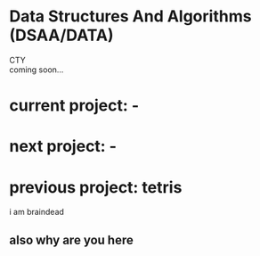 # Data Structures And Algorithms (DSAA/DATA) 
CTY <br> 
coming soon...

# current project: -
# next project: -
# previous project: tetris

i am braindead

## also why are you here

<!-- 
End of session notes:

Logout of: 
- github 
- vs code
- google (home and aiw272)
- monkeytype
- deltamath
- code HS (done)
- shell shockers . io
- go to settings to check for automatically fill passwords
- google classroom
- replit
- canva
- youtube (should automatically logout when google is logged out i think)


"projects"
- connect 4
- binary search probably
- selection sort
- insertion sort
- merge sort
- quick sort
- final project: tetris
-->
